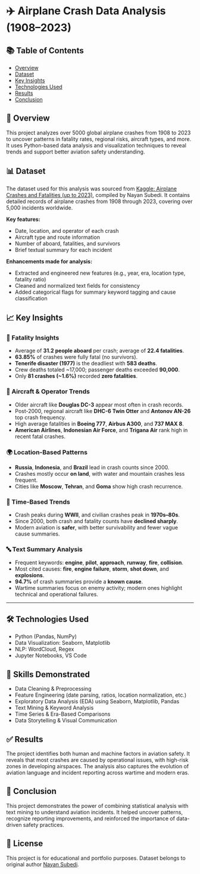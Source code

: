 # ✈️ Airplane Crash Data Analysis (1908–2023)
## 📚 Table of Contents
- [Overview](#overview)
- [Dataset](#dataset)
- [Key Insights](#key-insights)
- [Technologies Used](#technologies-used)
- [Results](#results)
- [Conclusion](#conclusion)

## 🧭 Overview

This project analyzes over 5000 global airplane crashes from 1908 to 2023 to uncover patterns in fatality rates, regional risks, aircraft types, and more. It uses Python-based data analysis and visualization techniques to reveal trends and support better aviation safety understanding.


## 📊 Dataset

The dataset used for this analysis was sourced from [Kaggle: Airplane Crashes and Fatalities (up to 2023)](https://www.kaggle.com/datasets/nayansubedi1/airplane-crashes-and-fatalities-upto-2023), compiled by Nayan Subedi. It contains detailed records of airplane crashes from 1908 through 2023, covering over 5,000 incidents worldwide.

**Key features:**
- Date, location, and operator of each crash
- Aircraft type and route information
- Number of aboard, fatalities, and survivors
- Brief textual summary for each incident

**Enhancements made for analysis:**
- Extracted and engineered new features (e.g., year, era, location type, fatality ratio)
- Cleaned and normalized text fields for consistency
- Added categorical flags for summary keyword tagging and cause classification


## 📈 Key Insights

### 🧮 Fatality Insights
- Average of **31.2 people aboard** per crash; average of **22.4 fatalities**.
- **63.85%** of crashes were fully fatal (no survivors).
- **Tenerife disaster (1977)** is the deadliest with **583 deaths**.
- Crew deaths totaled ~17,000; passenger deaths exceeded **90,000**.
- Only **81 crashes (~1.6%)** recorded **zero fatalities**.

### 🛬 Aircraft & Operator Trends
- Older aircraft like **Douglas DC-3** appear most often in crash records.
- Post-2000, regional aircraft like **DHC-6 Twin Otter** and **Antonov AN-26** top crash frequency.
- High average fatalities in **Boeing 777**, **Airbus A300**, and **737 MAX 8**.
- **American Airlines**, **Indonesian Air Force**, and **Trigana Air** rank high in recent fatal crashes.

### 🌍 Location-Based Patterns
- **Russia**, **Indonesia**, and **Brazil** lead in crash counts since 2000.
- Crashes mostly occur **on land**, with water and mountain crashes less frequent.
- Cities like **Moscow**, **Tehran**, and **Goma** show high crash recurrence.

### 📆 Time-Based Trends
- Crash peaks during **WWII**, and civilian crashes peak in **1970s–80s**.
- Since 2000, both crash and fatality counts have **declined sharply**.
- Modern aviation is **safer**, with better survivability and fewer vague cause summaries.

### 🔤 Text Summary Analysis
- Frequent keywords: **engine**, **pilot**, **approach**, **runway**, **fire**, **collision**.
- Most cited causes: **fire**, **engine failure**, **storm**, **shot down**, and **explosions**.
- **94.7%** of crash summaries provide a **known cause**.
- Wartime summaries focus on enemy activity; modern ones highlight technical and operational failures.

---


## 🛠 Technologies Used

- Python (Pandas, NumPy)
- Data Visualization: Seaborn, Matplotlib
- NLP: WordCloud, Regex
- Jupyter Notebooks, VS Code

## 🧠 Skills Demonstrated

- Data Cleaning & Preprocessing
- Feature Engineering (date parsing, ratios, location normalization, etc.)
- Exploratory Data Analysis (EDA) using Seaborn, Matplotlib, Pandas
- Text Mining & Keyword Analysis
- Time Series & Era-Based Comparisons
- Data Storytelling & Visual Communication

## ✅ Results

The project identifies both human and machine factors in aviation safety. It reveals that most crashes are caused by operational issues, with high-risk zones in developing airspaces. The analysis also captures the evolution of aviation language and incident reporting across wartime and modern eras.


## 🧠 Conclusion

This project demonstrates the power of combining statistical analysis with text mining to understand aviation incidents. It helped uncover patterns, recognize reporting improvements, and reinforced the importance of data-driven safety practices.

## 📎 License

This project is for educational and portfolio purposes. Dataset belongs to original author [Nayan Subedi](https://www.kaggle.com/datasets/nayansubedi1/airplane-crashes-and-fatalities-upto-2023).
